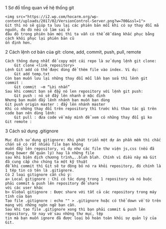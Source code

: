 1 Sơ đồ tổng quan về hệ thống git

	<img src="https://i2.wp.com/hocarm.org/wp-content/uploads/2017/02/VersionControl-Server.png?w=700&ssl=1">
	Git thì nó sẽ giúp ta lưu lại các phiên bản mỗi khi có sự thay đổi mã nguồn, đo đó nếu có làm sai ở 
	đâu đó trong phiên bản mới thì ta vẫn có thể dễ dàng khắc phục bằng cách khôi phục lại phiên bản cũ 
	ổn định hơn.


2 Cách lệnh cơ bản của git: clone, add, commit, push, pull, remote

	Cách thông dụng nhất để copy một cái repo là sử dụng lệnh git clone:
		Git clone <link repository>
	Lệnh Git add có thể được dùng để thêm file vào index. Vi dụ:
		Git add temp.txt
	Còn bạn muốn lưu lại những thay đổi mỗi lần bạn sửa thì lênh git commit :
		Git commit  –m “Lời nhắn”
	Sau khi commit bạn sẽ đẩy nó len repository với lệnh git push:
		Git push : nó sẽ đẩy lên nhanh ở mặc đinh
	Nhưng bạn muốn đẩy lênh nhánh bạn muốn bạn dùng 
	Git push origin master : đẩy lên nhánh master
	Khi có những thay đổi trên repository thì trước khi thao tác gì trên code bạn nên dùng lệnh:
		Git pull : đưa code về máy mình để xem có những thay đổi gì ko
	Git remote :
	
3 Cách sử dụng .gitignore

	Mục đích sử dụng gitignore: Khi phát triển một dự án phần mềm thì chắc chắn sẽ có rất nhiều file bạn không 
	muốn đẩy lên repository, ví dụ như các file thư viện js,css (nếu đã dùng bower để quản lý) hay là những file 
	sau khi biên dịch chương trình…..blah blah. Chính vì điều này mà Git đã cung cấp cho chúng ta một kỹ thuật 
	để khi commit thì Git sẽ tự động bỏ nó ra khỏi repository, đó chính là 1 tệp tin có tên là .gitignore.
	Có 2 loại gitignore cần chú ý:
	a> Local gitignore : Chỉ có tác dụng trong 1 repository và nó buộc phải commit & push lên repository để share 
	với các user khác
	b> Global gitignore : Được share với tất cả các repository trong máy tính của bạn
	Tạo file .gitignore : echo "" > .gitignore hoặc có thể down về từ trên mạng với những ngôn ngữ bạn cần.
	Sau khi tạo file .gitignore xong thì bạn phải commit & push lên repository, từ nay về sau những thư mục, tệp 
	tin mà bạn muốn ignore đã được loại bỏ hoàn toàn khỏi sự quản lý của Git.
